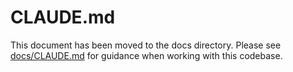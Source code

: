 # CLAUDE.md

This document has been moved to the docs directory. Please see [docs/CLAUDE.md](docs/CLAUDE.md) for guidance when working with this codebase.